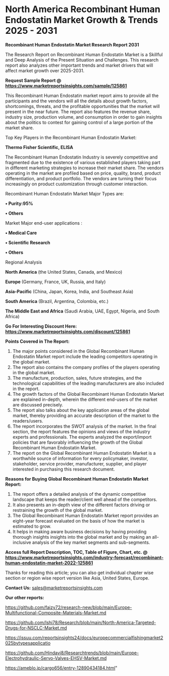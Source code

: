 # North America Recombinant Human Endostatin Market Growth & Trends 2025 - 2031

<strong>Recombinant Human Endostatin Market Research Report 2031</strong>

The Research Report on Recombinant Human Endostatin Market is a Skillful and Deep Analysis of the Present Situation and Challenges. This research report also analyzes other important trends and market drivers that will affect market growth over 2025-2031.

<strong>Request Sample Report @ <a href=https://www.marketreportsinsights.com/sample/125861>https://www.marketreportsinsights.com/sample/125861</a></strong>

This Recombinant Human Endostatin market report aims to provide all the participants and the vendors will all the details about growth factors, shortcomings, threats, and the profitable opportunities that the market will present in the near future. The report also features the revenue share, industry size, production volume, and consumption in order to gain insights about the politics to contest for gaining control of a large portion of the market share.

Top Key Players in the Recombinant Human Endostatin Market:

<strong>Thermo Fisher Scientific, ELISA</strong>

The Recombinant Human Endostatin Industry is severely competitive and fragmented due to the existence of various established players taking part in different marketing strategies to increase their market share. The vendors operating in the market are profiled based on price, quality, brand, product differentiation, and product portfolio. The vendors are turning their focus increasingly on product customization through customer interaction.

Recombinant Human Endostatin Market Major Types are:

<strong>• Purity:95%

• Others</strong>

Market Major end-user applications :

<strong>• Medical Care

• Scientific Research

• Others</strong>

Regional Analysis

</u><strong><b>North America</b></strong> (the United States, Canada, and Mexico)

<strong><b>Europe </b></strong>(Germany, France, UK, Russia, and Italy)

<strong><b>Asia-Pacific</b></strong> (China, Japan, Korea, India, and Southeast Asia)

<strong><b>South America</b></strong> (Brazil, Argentina, Colombia, etc.)

<strong><b>The Middle East and Africa</b></strong> (Saudi Arabia, UAE, Egypt, Nigeria, and South Africa)

<strong>Go For Interesting Discount Here: <a href=https://www.marketreportsinsights.com/discount/125861>https://www.marketreportsinsights.com/discount/125861</a></strong>

<strong>Points Covered in The Report:</strong>
<ol>
  <li>The major points considered in the Global Recombinant Human Endostatin Market report include the leading competitors operating in the global market.</li>
  <li>The report also contains the company profiles of the players operating in the global market.</li>
  <li>The manufacture, production, sales, future strategies, and the technological capabilities of the leading manufacturers are also included in the report.</li>
  <li>The growth factors of the Global Recombinant Human Endostatin Market are explained in-depth, wherein the different end-users of the market are discussed precisely.</li>
  <li>The report also talks about the key application areas of the global market, thereby providing an accurate description of the market to the readers/users.</li>
  <li>The report incorporates the SWOT analysis of the market. In the final section, the report features the opinions and views of the industry experts and professionals. The experts analyzed the export/import policies that are favorably influencing the growth of the Global Recombinant Human Endostatin Market.</li>
  <li>The report on the Global Recombinant Human Endostatin Market is a worthwhile source of information for every policymaker, investor, stakeholder, service provider, manufacturer, supplier, and player interested in purchasing this research document.</li>
</ol>
<strong>Reasons for Buying Global Recombinant Human Endostatin Market Report:</strong>

<ol>
  <li>The report offers a detailed analysis of the dynamic competitive landscape that keeps the reader/client well ahead of the competitors.</li>
  <li>It also presents an in-depth view of the different factors driving or restraining the growth of the global market.</li>
  <li>The Global Recombinant Human Endostatin Market report provides an eight-year forecast evaluated on the basis of how the market is estimated to grow.</li>
  <li>It helps in making aware business decisions by having providing thorough insights insights into the global market and by making an all-inclusive analysis of the key market segments and sub-segments.</li>
</ol>
<strong>Access full Report Description, TOC, Table of Figure, Chart, etc. @ <a href=https://www.marketreportsinsights.com/industry-forecast/recombinant-human-endostatin-market-2022-125861>https://www.marketreportsinsights.com/industry-forecast/recombinant-human-endostatin-market-2022-125861</a></strong>


Thanks for reading this article; you can also get individual chapter wise section or region wise report version like Asia, United States, Europe.

<strong>Contact Us:</strong>
sales@marketreportsinsights.com

<strong>Our other reports:</strong>

<a href=https://github.com/faizy72/research-new/blob/main/Europe-Multifunctional-Composite-Materials-Market.md>https://github.com/faizy72/research-new/blob/main/Europe-Multifunctional-Composite-Materials-Market.md</a>

<a href=https://github.com/Ishi78/Research/blob/main/North-America-Targeted-Drugs-for-NSCLC-Market.md>https://github.com/Ishi78/Research/blob/main/North-America-Targeted-Drugs-for-NSCLC-Market.md</a>

<a href=https://issuu.com/reportsinsights24/docs/europecommercialfishingmarket2025bytypesapplicatio>https://issuu.com/reportsinsights24/docs/europecommercialfishingmarket2025bytypesapplicatio</a>

<a href=https://github.com/Hindavi8/Researchtrends/blob/main/Europe-Electrohydraulic-Servo-Valves-EHSV-Market.md>https://github.com/Hindavi8/Researchtrends/blob/main/Europe-Electrohydraulic-Servo-Valves-EHSV-Market.md</a>

<a href=https://ameblo.jp/cargo656/entry-12890434184.html>https://ameblo.jp/cargo656/entry-12890434184.html</a>"
